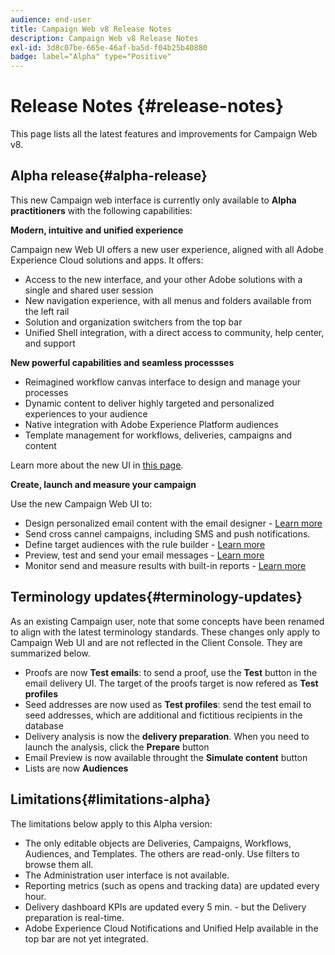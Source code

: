 ```yaml
---
audience: end-user
title: Campaign Web v8 Release Notes
description: Campaign Web v8 Release Notes
exl-id: 3d8c07be-665e-46af-ba5d-f04b25b40880
badge: label="Alpha" type="Positive"
---
```


# Release Notes {#release-notes}

This page lists all the latest features and improvements for Campaign Web v8. 

## Alpha release{#alpha-release}

This new Campaign web interface is currently only available to **Alpha practitioners** with the following capabilities:

**Modern, intuitive and unified experience**

Campaign new Web UI offers a new user experience, aligned with all Adobe Experience Cloud solutions and apps. It offers:

* Access to the new interface, and your other Adobe solutions with a single and shared user session
* New navigation experience, with all menus and folders available from the left rail
* Solution and organization switchers from the top bar
* Unified Shell integration, with a direct access to community, help center, and support

**New powerful capabilities and seamless processses**

* Reimagined workflow canvas interface to design and manage your processes
* Dynamic content to deliver highly targeted and personalized experiences to your audience
* Native integration with Adobe Experience Platform audiences
* Template management for workflows, deliveries, campaigns and content

Learn more about the new UI in [this page](../get-started/user-interface.md).

**Create, launch and measure your campaign**

Use the new Campaign Web UI to:

* Design personalized email content with the email designer - [Learn more](../content/edit-content.md)
* Send cross cannel campaigns, including SMS and push notifications.
* Define target audiences with the rule builder - [Learn more](../audience/about-audiences.md)
* Preview, test and send your email messages - [Learn more](../monitor/prepare-send.md)
* Monitor send and measure results with built-in reports - [Learn more](../reporting/delivery-reports.md)

<!--
add info somewhere to remind users that
* they still have access to their console (+ link to v8 console doc)
* they keep their existing data (example: will be able to use their existing delivery templates to create deliveries)
-->


## Terminology updates{#terminology-updates}

As an existing Campaign user, note that some concepts have been renamed to align with the latest terminology standards. These changes only apply to Campaign Web UI and are not reflected in the Client Console. They are summarized below.

* Proofs are now **Test emails**: to send a proof, use the **Test** button in the email delivery UI. The target of the proofs target is now refered as **Test profiles**
* Seed addresses are now used as **Test profiles**: send the test email to seed addresses, which are additional and fictitious recipients in the database
* Delivery analysis is now the **delivery preparation**. When you need to launch the analysis, click the **Prepare** button
* Email Preview is now available throught the **Simulate content** button
* Lists are now **Audiences**

## Limitations{#limitations-alpha}

The limitations below apply to this Alpha version:

* The only editable objects are Deliveries, Campaigns, Workflows, Audiences, and Templates. The others are read-only. Use filters to browse them all.
* The Administration user interface is not available.
* Reporting metrics (such as opens and tracking data) are updated every hour.
* Delivery dashboard KPIs are updated every 5 min. - but the Delivery preparation is real-time.
* Adobe Experience Cloud Notifications and Unified Help available in the top bar are not yet integrated.

